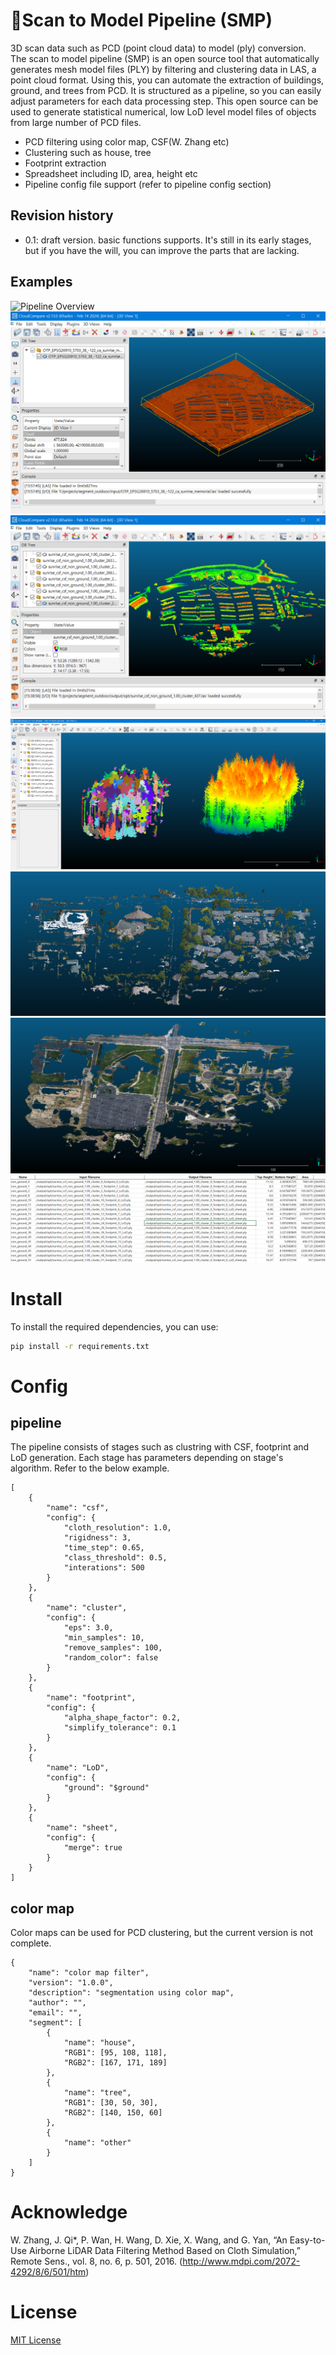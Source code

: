 # 🚀Scan to Model Pipeline (SMP)
3D scan data such as PCD (point cloud data) to model (ply) conversion.</br>
The scan to model pipeline (SMP) is an open source tool that automatically generates mesh model files (PLY) by filtering and clustering data in LAS, a point cloud format. Using this, you can automate the extraction of buildings, ground, and trees from PCD. It is structured as a pipeline, so you can easily adjust parameters for each data processing step. This open source can be used to generate statistical numerical, low LoD level model files of objects from large number of PCD files.</br>

- PCD filtering using color map, CSF(W. Zhang etc)
- Clustering such as house, tree
- Footprint extraction
- Spreadsheet including ID, area, height etc
- Pipeline config file support (refer to pipeline config section)

## Revision history
- 0.1: draft version. basic functions supports. It's still in its early stages, but if you have the will, you can improve the parts that are lacking.

## Examples
![Pipeline Overview](https://github.com/mac999/scan_to_model_pipeline/blob/main/scan_to_model_pipeline.gif)
![Pipeline Overview](https://github.com/mac999/scan_to_model_pipeline/blob/main/image1.PNG)
![Pipeline Overview](https://github.com/mac999/scan_to_model_pipeline/blob/main/image2.PNG)
![Pipeline Overview](https://github.com/mac999/scan_to_model_pipeline/blob/main/image3.PNG)
![Pipeline Overview](https://github.com/mac999/scan_to_model_pipeline/blob/main/image4.PNG)
![Pipeline Overview](https://github.com/mac999/scan_to_model_pipeline/blob/main/image5.PNG)
![Pipeline Overview](https://github.com/mac999/scan_to_model_pipeline/blob/main/image6.PNG)

# Install
To install the required dependencies, you can use:
```bash
pip install -r requirements.txt
```

# Config 
## pipeline 
The pipeline consists of stages such as clustring with CSF, footprint and LoD generation. Each stage has parameters depending on stage's algorithm. Refer to the below example.  
```
[
	{            
		"name": "csf",
		"config": {
			"cloth_resolution": 1.0, 
			"rigidness": 3,
			"time_step": 0.65, 
			"class_threshold": 0.5, 
			"interations": 500 
		}
	}, 
	{
		"name": "cluster",
		"config": {
			"eps": 3.0, 
			"min_samples": 10,
			"remove_samples": 100,
			"random_color": false 
		}
	}, 
	{
		"name": "footprint",
		"config": {
			"alpha_shape_factor": 0.2, 
			"simplify_tolerance": 0.1
		}
	}, 
	{
		"name": "LoD",
		"config": {
			"ground": "$ground"
		}
	},
	{
		"name": "sheet",
		"config": {
			"merge": true
		}
	}
]
```

## color map 
Color maps can be used for PCD clustering, but the current version is not complete.
```
{
    "name": "color map filter",
    "version": "1.0.0",
    "description": "segmentation using color map",
    "author": "",
    "email": "",
    "segment": [
        {
            "name": "house",
            "RGB1": [95, 108, 118],
            "RGB2": [167, 171, 189]
        }, 
        {
            "name": "tree",
            "RGB1": [30, 50, 30],
            "RGB2": [140, 150, 60]
        }, 
        {
            "name": "other"
        }
    ]
}
```

# Acknowledge
W. Zhang, J. Qi*, P. Wan, H. Wang, D. Xie, X. Wang, and G. Yan, “An Easy-to-Use Airborne LiDAR Data Filtering Method Based on Cloth Simulation,” Remote Sens., vol. 8, no. 6, p. 501, 2016. (http://www.mdpi.com/2072-4292/8/6/501/htm)

# License
[MIT License](https://pitt.libguides.com/openlicensing/MIT)
